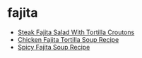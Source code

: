 # fajita

 * [Steak Fajita Salad With Tortilla Croutons](index/s/steak-fajita-salad-with-tortilla-croutons-51236020.json)
 * [Chicken Fajita Tortilla Soup Recipe](index/c/chicken-fajita-tortilla-soup-recipe.json)
 * [Spicy Fajita Soup Recipe](index/s/spicy-fajita-soup-recipe.json)
